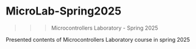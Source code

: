 ﻿# MicroLab-Spring2025
>>> Microcontrollers Laboratory - Spring 2025

Presented contents of Microcontrollers Laboratory course in spring 2025
